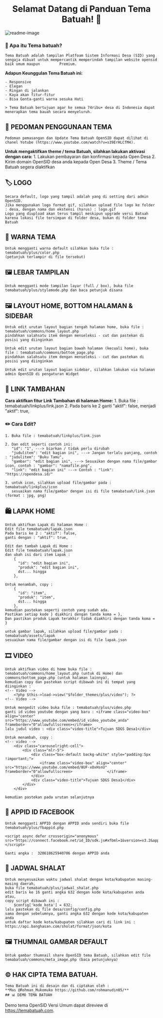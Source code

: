 <h1 align="center">Selamat Datang di Panduan Tema Batuah! 👋</h1>

![readme-image](https://github.com/rohmanudin05/Panduan-Tema-Batuah/blob/main/batuahok.png?raw=true)

### 🤔 Apa itu Tema batuah?

	Tema Batuah adalah tampilan Platfoam Sistem Informasi Desa (SID) yang sengaja dibuat untuk mempercantik memperindah tampilan website opensid baik umum maupun 	      Premium.

**Adapun Keunggulan Tema Batuah ini:**

	- Responsive
	- Elegan
	- Ringan di jalankan
	- Kaya akan fitur-fitur
	- Bisa Gonta-ganti warna sesuka Hati

	> Tema Batuah bertujuan agar ke semua 74ribu+ desa di Indonesia dapat menerapkan tema bauah secara menyeluruh.

## 📖 PEDOMAN PENGGUNAAN TEMA

	Pedoman pemasangan dan Update Tema Batuah OpenSID dapat dilihat di chanel Yotube (https://www.youtube.com/watch?v=s39ErHLCfM4).

**Untuk mengaktifkan theme / tema Batuah, silahkan lakukan aktivasi dengan cara:**
	1. Lakukan pembayaran dan konfirmasi kepada Open Desa
	2. Kirim domain OpenSID desa anda kepada Open Desa
	3. Theme / Tema Batuah segera diaktifkan


## 🏷️ LOGO
	Secara default, logo yang tampil adalah yang di setting dari admin OpenSID.
	Jika menggunakan logo format gif, silahkan upload file logo ke folder : desa, dengan nama dan ekstensi (harus) : logo.gif
	Logo yang diupload akan terus tampil meskipun upgrade versi Batuah karena lokasi file tersimpan di folder desa, bukan di folder tema Batuah


## 🎨 WARNA TEMA
	Untuk mengganti warna default silahkan buka file : temabatuah/plus/color.php
	(petunjuk terlampir di file tersebut)


## 🖼️ LEBAR TAMPILAN
	Untuk mengganti mode tampilan layar (full / box), buka file temabatuah/plus/stylemode.php dan baca petunjuk disana


## 🖼️ LAYOUT HOME, BOTTOM HALAMAN & SIDEBAR
	Untuk edit urutan layout bagian tengah halaman home, buka file : temabatuah/commons/home_layout.php
	pindahkan salahsatu item dengan menseleksi - cut dan pastekan di posisi yang diinginkan 

	Untuk edit urutan layout bagian bawah halaman (kecuali home), buka file : temabatuah/commons/bottom_page.php
	pindahkan salahsatu item dengan menseleksi - cut dan pastekan di posisi yang diinginkan 

	Untuk edit urutan layout bagian sidebar, silahkan lakukan via halaman admin OpenSID di pengaturan Widget


## 🔗 LINK TAMBAHAN
**Cara aktifkan fitur Link Tambahan di halaman Home:**
	1. Buka file : temabatuah/linkplus/link.json
	2. Pada baris ke 2 ganti "aktif": false, menjadi "aktif": true,

### ✏️ Cara Edit?
	1. Buka file : temabatuah/linkplus/link.json

	2. Dan edit seperti contoh ini:
	   "id": "1", ---> biarkan / tidak perlu dirubah
	   "judulitem": "edit bagian ini", ---> Jangan terlalu panjang, contoh : "judulitem": "Buku Tamu",
	   "gambar": "edit bagian ini", ---> Sesuaikan dengan nama file/gambar icon, contoh : "gambar": "namafile.png",
	   "link": "edit bagian ini" ---> Contoh : "link": "https://opendesa.id/"

	3. untuk icon, silahkan upload file/gambar pada : temabatuah/linkplus/icon
	   sesuaikan nama file/gambar dengan isi di file temabatuah/link.json (format : jpg, png)


## 🛍️ LAPAK HOME
	Untuk aktifkan Lapak di halaman Home :
	Edit file temabatuah/lapak.json
	Pada baris ke 2 : "aktif": false,
	ganti dengan : "aktif": true,

	Edit dan tambah Lapak di Home :
	Edit file temabatuah/lapak.json
	dan ubah isi dari item Lapak :
	    {
	      "id": "edit bagian ini",
	      "produk": "edit bagian ini",
	      dst... hingga
	    },

	Untuk menambah, copy :
		{
	      "id": "item",
	      "produk": "item",
	      dst... hingga
	    },	
	kemudian pastekan seperti contoh yang sudah ada.
	Pastikan setiap kode } diakhiri dengan tanda koma = },
	Dan pastikan produk Lapak terakhir tidak diakhiri dengan tanda koma = }

	untuk gambar lapak, silahkan upload file/gambar pada : temabatuah/assets/lapak
	sesuaikan nama file/gambar dengan isi di file lapak.json


## 🎞️ VIDEO
	Untuk aktifkan video di home buka file : temabatuah/commons/home_layout.php (untuk di Home) dan commons/bottom_page.php (untuk halaman lainnya),
	kemudian copy dan pastekan script dibawah ini di tempat yang diinginkan :
	<!-- Video -->
		<?php $this->load->view("$folder_themes/plus/video"); ?>
	<!-- Video -->

	Untuk mengedit video buka file : temabatuah/plus/video.php
	ganti id video youtube dengan yang baru : <iframe class="video-box" align="center" src="https://www.youtube.com/embed/id_video_youtube_anda"
	frameborder="0"allowfullscreen></iframe>
	lalu judul video : <div class="video-title">Tujuan SDGS Desa1</div>

	Untuk menambah, copy :
	<!-- video -->
		<div class="carouselright-cell">
			<div class="mlr-5">
				<div class="box-default backg-white" style="padding:5px !important;">
					<iframe class="video-box" align="center" src="https://www.youtube.com/embed/8UF-xOxHsnU" frameborder="0"allowfullscreen>				</iframe>
				</div>
				<div class="video-title">Tujuan SDGS Desa1</div>
			</div>
		</div>

	kemudian pastekan pada urutan selanjutnya	


## 📱 APPID ID FACEBOOK
	Untuk mengganti APPID dengan APPID anda sendiri buka file temabatuah/plus/fbappid.php

	<script async defer crossorigin="anonymous" src="https://connect.facebook.net/id_ID/sdk.js#xfbml=1&version=v3.2&appId=328618625940706&autoLogAppEvents=1">	</script>

	Ganti angka :  328618625940706 dengan APPID anda


## 🕌 JADWAL SHALAT
	Untuk menyesuaikan waktu jadwal shalat dengan kota/kabupaten masing-masing daerah,
	buka file temabatuah/plus/jadwal_shalat.php
	edit baris ke 16 ganti angka 632 dengan kode kota/kabupaten anda
	atau,
	copy script dibawah ini :
	    $config['kode_kota'] = 632;
	lalu pastekan di file desa/config/config.php	
	sama dengan sebelumnya, ganti angka 632 dengan kode kota/kabupaten anda
	untuk daftar kode kota/kabupaten silahkan cari di link ini : https://api.banghasan.com/sholat/format/json/kota


## 🖼️ THUMNAIL GAMBAR DEFAULT
	Untuk gambar thumnail share OpenSID tema Batuah, silahkan edit file temabatuah/commons/meta_image.php (baca petunjuknya)


## ©️ HAK CIPTA TEMA BATUAH.

	Tema Batuah ini di desain dan di ciptakan oleh :
	**Mas @Rohman_Mukomuko https://github.com/rohmanudin05/**
	## 📊 DEMO TEMA BATUAH

Demo tema OpenSID Versi Umum dapat direview di https://temabatuah.com. 
